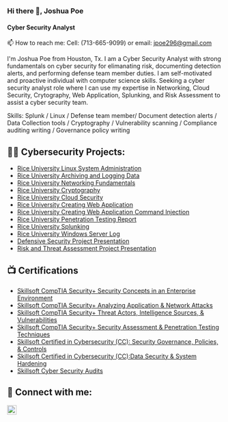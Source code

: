 ### Hi there 👋, Joshua Poe 
#### Cyber Security Analyst
📫 How to reach me: Cell: (713-665-9099) or email: jpoe296@gmail.com 

I'm Joshua Poe from Houston, Tx. I am a Cyber Security Analyst with strong fundamentals on cyber security for elimanating risk, documenting detection alerts, and performing defense team member duties. I am self-motivated and proactive individual with computer science skills. Seeking a cyber security analyst role where I can use my  expertise in Networking, Cloud Security, Crytography, Web Application, Splunking, and Risk Assessment to assist a cyber security team.

Skills: Splunk / Linux / Defense team member/ Document detection alerts / Data Collection tools / Cryptography / Vulnerability scanning / Compliance auditing writing / Governance policy writing 
<h2>👨‍💻 Cybersecurity Projects:</h2>

  - [Rice University Linux System Administration](https://docs.google.com/document/d/1A5hjVEdRQOWkVlwlwIj-kmGhouJhYDPUIiwnbFpk1QU/edit#heading=h.q9jfs4nt6f59)
  - [Rice University Archiving and Logging Data](https://docs.google.com/document/d/1fzaQJGtPDUk6SXoAj3iOGdgDQQWZgjzxkMbkxkMOeqU/edit)
  - [Rice University Networking Fundamentals](https://docs.google.com/document/d/1wWSt1D54N3PncUl45cJsfQuLWIopodGGbE4Kf3s4K3Y/edit#heading=h.iy92r6pjnc62)
  - [Rice University Cryptography](https://docs.google.com/document/d/1tZ2z_ElwrHsGUWXTuY0wGYb353j3ZVH5cVqHeEjqCI4/edit)
  - [Rice University Cloud Security](https://drive.google.com/file/d/1wp77MEvuHF_i8xCbv3ZR0_y5qhS0cXXy/view)
  - [Rice University Creating Web Application](https://docs.google.com/document/d/1wrtPC88-hbLl69sWLp8VHLU-G3JA2BnQuWtfyxjPdaw/edit)
  - [Rice University Creating Web Application Command Injection](https://onedrive.live.com/edit?id=EB4EFCEAA289F594!361&resid=EB4EFCEAA289F594!361&ithint=file%2Cdocx&redeem=aHR0cHM6Ly8xZHJ2Lm1zL3cvcyFBcFQxaWFMcV9FN3JnbW1DVTZ1d1dmYXVNZl93P2U9SXhTQWZE&migratedtospo=true&wdo=2&cid=eb4efceaa289f594)
  - [Rice University Penetration Testing Report](https://docs.google.com/document/d/1C4GZ0WJxOrdqyIJd8tU3IFf9BnJ9GOAwQA3ghM22Wjs/edit)
  - [Rice University Splunking](https://docs.google.com/document/d/127X03eByHfl3sT_0FzrjEPIMclwXi-8B1b6YHxcmSoc/edit)
  - [Rice University Windows Server Log](https://docs.google.com/document/d/18AaNRMRYTJ2KxC86ld1tTYhtDtIGMN9JU3lF0jrUv1Q/edit)
  - [Defensive Security Project Presentation](https://docs.google.com/presentation/d/1zLndIzRfHYzCuGQKfumW4HMOyzgTUjk4usmI5C6K_CI/edit#slide=id.g630a814dc5_0_53)
  - [Risk and Threat Assessment Project Presentation](https://docs.google.com/presentation/d/1SMNUkA-6yB_r9KTDyBddXPmTExxvefOC0YfES1--hGA/edit#slide=id.p)

<h2>📺 Certifications</h2>

- [Skillsoft CompTIA Security+ Security Concepts in an Enterprise Environment](https://skillsoft.digitalbadges.skillsoft.com/1bf3302f-7642-4695-978b-e09ddfadabb7#gs.8pg7gy)
- [Skillsoft CompTIA Security+ Analyzing Application & Network Attacks](https://skillsoft.digitalbadges.skillsoft.com/b72f139e-a542-48a9-b609-aa1dca243094#gs.8pgc37)
- [Skillsoft CompTIA Security+ Threat Actors, Intelligence Sources, & Vulnerabilities](https://skillsoft.digitalbadges.skillsoft.com/22504f0c-9f08-49b0-9fcf-8d648bfbbf79#gs.8pggt1)
- [Skillsoft CompTIA Security+ Security Assessment & Penetration Testing Techniques](https://skillsoft.digitalbadges.skillsoft.com/80e7b2d5-3833-4a73-ac90-7c6ef3cdf876#gs.8pgjbm)
- [Skillsoft Certified in Cybersecurity (CC): Security Governance, Policies, & Controls](https://skillsoft.digitalbadges.skillsoft.com/1ed3b743-0176-4977-a477-93ee7b296d40#gs.8pgl79)
- [Skillsoft Certified in Cybersecurity (CC):Data Security & System Hardening](https://skillsoft.digitalbadges.skillsoft.com/0201364b-c323-4431-81a1-755bc2cee05a#gs.8pgnin)
- [Skillsoft Cyber Security Audits](https://skillsoft.digitalbadges.skillsoft.com/472c949a-2853-4a4a-b408-134d839ef81e#gs.8pgp8g)

<h2> 🤳 Connect with me:</h2>

 [<img align="left" alt="JoshPoe1 | LinkedIn" width="22px" src="https://cdn.jsdelivr.net/npm/simple-icons@v3/icons/linkedin.svg" />][linkedin]
 

[linkedin]: https://linkedin.com/in/joshualpoe

 






